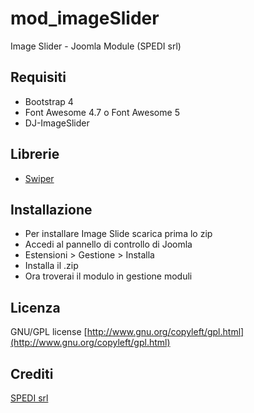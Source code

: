 # mod_imageSlider
Image Slider - Joomla Module (SPEDI srl)

## Requisiti
 * Bootstrap 4
 * Font Awesome 4.7 o Font Awesome 5
 * DJ-ImageSlider

## Librerie
 * [Swiper](http://idangero.us/swiper/)

## Installazione
 * Per installare Image Slide scarica prima lo zip
 * Accedi al pannello di controllo di Joomla
 * Estensioni > Gestione > Installa
 * Installa il .zip
 * Ora troverai il modulo in gestione moduli

## Licenza
GNU/GPL license [http://www.gnu.org/copyleft/gpl.html](http://www.gnu.org/copyleft/gpl.html)

## Crediti
[SPEDI srl](https://www.spedi.it)
